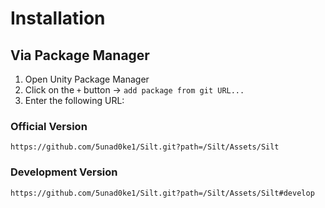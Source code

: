 
# Installation

## Via Package Manager

1. Open Unity Package Manager
2. Click on the `+` button → `add package from git URL...`
3. Enter the following URL:

### Official Version

```
https://github.com/5unad0ke1/Silt.git?path=/Silt/Assets/Silt
```

### Development Version

```
https://github.com/5unad0ke1/Silt.git?path=/Silt/Assets/Silt#develop
```
